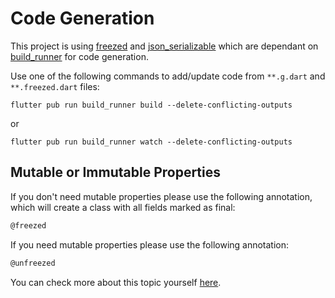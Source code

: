 # Code Generation

This project is using [freezed](https://pub.dev/packages/freezed) and [json_serializable](https://pub.dev/packages/json_serializable)
which are dependant on [build_runner](https://pub.dev/packages/build_runner) for code generation.

Use one of the following commands to add/update code from `**.g.dart` and `**.freezed.dart` files:

```shell
flutter pub run build_runner build --delete-conflicting-outputs
```

or

```shell
flutter pub run build_runner watch --delete-conflicting-outputs
```

## Mutable or Immutable Properties

If you don't need mutable properties please use the following annotation, which will create a class
with all fields marked as final:

```dart
@freezed
```

If you need mutable properties please use the following annotation:

```dart
@unfreezed
```

You can check more about this topic yourself [here](https://pub.dev/documentation/freezed/latest/#defining-a-mutable-class-instead-of-an-immutable-one).
